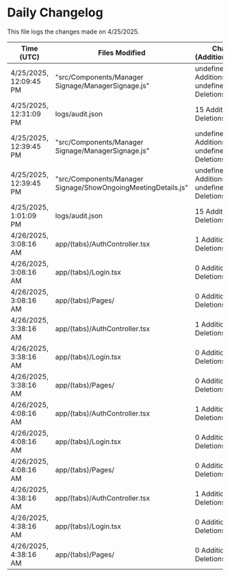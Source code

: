# Daily Changelog

This file logs the changes made on 4/25/2025.

| Time (UTC)             | Files Modified                    | Changes (Addition/Deletion) |
|------------------------|-----------------------------------|-----------------------------|
| 4/25/2025, 12:09:45 PM | "src/Components/Manager Signage/ManagerSignage.js" | undefined Additions & undefined Deletions |
| 4/25/2025, 12:31:09 PM | logs/audit.json | 15 Additions & 15 Deletions|
| 4/25/2025, 12:39:45 PM | "src/Components/Manager Signage/ManagerSignage.js" | undefined Additions & undefined Deletions|
| 4/25/2025, 12:39:45 PM | "src/Components/Manager Signage/ShowOngoingMeetingDetails.js" | undefined Additions & undefined Deletions|
| 4/25/2025, 1:01:09 PM | logs/audit.json | 15 Additions & 15 Deletions|
| 4/26/2025, 3:08:16 AM | app/(tabs)/AuthController.tsx | 1 Additions & 1 Deletions|
| 4/26/2025, 3:08:16 AM | app/(tabs)/Login.tsx | 0 Additions & 0 Deletions|
| 4/26/2025, 3:08:16 AM | app/(tabs)/Pages/ | 0 Additions & 0 Deletions|
| 4/26/2025, 3:38:16 AM | app/(tabs)/AuthController.tsx | 1 Additions & 1 Deletions|
| 4/26/2025, 3:38:16 AM | app/(tabs)/Login.tsx | 0 Additions & 0 Deletions|
| 4/26/2025, 3:38:16 AM | app/(tabs)/Pages/ | 0 Additions & 0 Deletions|
| 4/26/2025, 4:08:16 AM | app/(tabs)/AuthController.tsx | 1 Additions & 1 Deletions|
| 4/26/2025, 4:08:16 AM | app/(tabs)/Login.tsx | 0 Additions & 0 Deletions|
| 4/26/2025, 4:08:16 AM | app/(tabs)/Pages/ | 0 Additions & 0 Deletions|
| 4/26/2025, 4:38:16 AM | app/(tabs)/AuthController.tsx | 1 Additions & 1 Deletions|
| 4/26/2025, 4:38:16 AM | app/(tabs)/Login.tsx | 0 Additions & 0 Deletions|
| 4/26/2025, 4:38:16 AM | app/(tabs)/Pages/ | 0 Additions & 0 Deletions|

